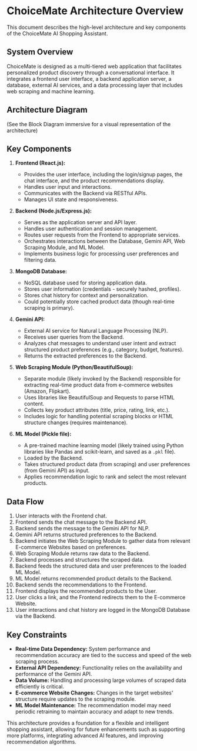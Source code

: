 # ChoiceMate Architecture Overview

This document describes the high-level architecture and key components of the ChoiceMate AI Shopping Assistant.

## System Overview

ChoiceMate is designed as a multi-tiered web application that facilitates personalized product discovery through a conversational interface. It integrates a frontend user interface, a backend application server, a database, external AI services, and a data processing layer that includes web scraping and machine learning.

## Architecture Diagram

(See the Block Diagram immersive for a visual representation of the architecture)

## Key Components

1.  **Frontend (React.js):**
    * Provides the user interface, including the login/signup pages, the chat interface, and the product recommendations display.
    * Handles user input and interactions.
    * Communicates with the Backend via RESTful APIs.
    * Manages UI state and responsiveness.

2.  **Backend (Node.js/Express.js):**
    * Serves as the application server and API layer.
    * Handles user authentication and session management.
    * Routes user requests from the Frontend to appropriate services.
    * Orchestrates interactions between the Database, Gemini API, Web Scraping Module, and ML Model.
    * Implements business logic for processing user preferences and filtering data.

3.  **MongoDB Database:**
    * NoSQL database used for storing application data.
    * Stores user information (credentials - securely hashed, profiles).
    * Stores chat history for context and personalization.
    * Could potentially store cached product data (though real-time scraping is primary).

4.  **Gemini API:**
    * External AI service for Natural Language Processing (NLP).
    * Receives user queries from the Backend.
    * Analyzes chat messages to understand user intent and extract structured product preferences (e.g., category, budget, features).
    * Returns the extracted preferences to the Backend.

5.  **Web Scraping Module (Python/BeautifulSoup):**
    * Separate module (likely invoked by the Backend) responsible for extracting real-time product data from e-commerce websites (Amazon, Flipkart).
    * Uses libraries like BeautifulSoup and Requests to parse HTML content.
    * Collects key product attributes (title, price, rating, link, etc.).
    * Includes logic for handling potential scraping blocks or HTML structure changes (requires maintenance).

6.  **ML Model (Pickle file):**
    * A pre-trained machine learning model (likely trained using Python libraries like Pandas and scikit-learn, and saved as a `.pkl` file).
    * Loaded by the Backend.
    * Takes structured product data (from scraping) and user preferences (from Gemini API) as input.
    * Applies recommendation logic to rank and select the most relevant products.

## Data Flow

1.  User interacts with the Frontend chat.
2.  Frontend sends the chat message to the Backend API.
3.  Backend sends the message to the Gemini API for NLP.
4.  Gemini API returns structured preferences to the Backend.
5.  Backend initiates the Web Scraping Module to gather data from relevant E-commerce Websites based on preferences.
6.  Web Scraping Module returns raw data to the Backend.
7.  Backend processes and structures the scraped data.
8.  Backend feeds the structured data and user preferences to the loaded ML Model.
9.  ML Model returns recommended product details to the Backend.
10. Backend sends the recommendations to the Frontend.
11. Frontend displays the recommended products to the User.
12. User clicks a link, and the Frontend redirects them to the E-commerce Website.
13. User interactions and chat history are logged in the MongoDB Database via the Backend.

## Key Constraints

* **Real-time Data Dependency:** System performance and recommendation accuracy are tied to the success and speed of the web scraping process.
* **External API Dependency:** Functionality relies on the availability and performance of the Gemini API.
* **Data Volume:** Handling and processing large volumes of scraped data efficiently is critical.
* **E-commerce Website Changes:** Changes in the target websites' structure require updates to the scraping module.
* **ML Model Maintenance:** The recommendation model may need periodic retraining to maintain accuracy and adapt to new trends.

This architecture provides a foundation for a flexible and intelligent shopping assistant, allowing for future enhancements such as supporting more platforms, integrating advanced AI features, and improving recommendation algorithms.
